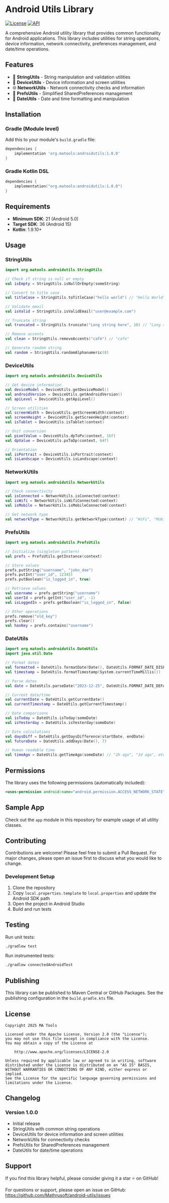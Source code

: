 # Android Utils Library

[![License](https://img.shields.io/badge/License-Apache%202.0-blue.svg)](https://opensource.org/licenses/Apache-2.0)
[![API](https://img.shields.io/badge/API-21%2B-brightgreen.svg?style=flat)](https://android-arsenal.com/api?level=21)

A comprehensive Android utility library that provides common functionality for Android applications. This library includes utilities for string operations, device information, network connectivity, preferences management, and date/time operations.

## Features

- 🔧 **StringUtils** - String manipulation and validation utilities
- 📱 **DeviceUtils** - Device information and screen utilities  
- 🌐 **NetworkUtils** - Network connectivity checks and information
- 💾 **PrefsUtils** - Simplified SharedPreferences management
- 📅 **DateUtils** - Date and time formatting and manipulation

## Installation

### Gradle (Module level)

Add this to your module's `build.gradle` file:

```gradle
dependencies {
    implementation 'org.matools:androidutils:1.0.0'
}
```

### Gradle Kotlin DSL

```kotlin
dependencies {
    implementation("org.matools:androidutils:1.0.0")
}
```

## Requirements

- **Minimum SDK**: 21 (Android 5.0)
- **Target SDK**: 36 (Android 15)
- **Kotlin**: 1.9.10+

## Usage

### StringUtils

```kotlin
import org.matools.androidutils.StringUtils

// Check if string is null or empty
val isEmpty = StringUtils.isNullOrEmpty(someString)

// Convert to title case
val titleCase = StringUtils.toTitleCase("hello world") // "Hello World"

// Validate email
val isValid = StringUtils.isValidEmail("user@example.com")

// Truncate string
val truncated = StringUtils.truncate("Long string here", 10) // "Long st..."

// Remove accents
val clean = StringUtils.removeAccents("café") // "cafe"

// Generate random string
val random = StringUtils.randomAlphanumeric(8)
```

### DeviceUtils

```kotlin
import org.matools.androidutils.DeviceUtils

// Get device information
val deviceModel = DeviceUtils.getDeviceModel()
val androidVersion = DeviceUtils.getAndroidVersion()
val apiLevel = DeviceUtils.getApiLevel()

// Screen utilities
val screenWidth = DeviceUtils.getScreenWidth(context)
val screenHeight = DeviceUtils.getScreenHeight(context)
val isTablet = DeviceUtils.isTablet(context)

// Unit conversion
val pixelValue = DeviceUtils.dpToPx(context, 16f)
val dpValue = DeviceUtils.pxToDp(context, 64f)

// Orientation
val isPortrait = DeviceUtils.isPortrait(context)
val isLandscape = DeviceUtils.isLandscape(context)
```

### NetworkUtils

```kotlin
import org.matools.androidutils.NetworkUtils

// Check connectivity
val isConnected = NetworkUtils.isConnected(context)
val isWifi = NetworkUtils.isWifiConnected(context)
val isMobile = NetworkUtils.isMobileConnected(context)

// Get network type
val networkType = NetworkUtils.getNetworkType(context) // "WiFi", "Mobile", etc.
```

### PrefsUtils

```kotlin
import org.matools.androidutils.PrefsUtils

// Initialize (singleton pattern)
val prefs = PrefsUtils.getInstance(context)

// Store values
prefs.putString("username", "john_doe")
prefs.putInt("user_id", 12345)
prefs.putBoolean("is_logged_in", true)

// Retrieve values
val username = prefs.getString("username")
val userId = prefs.getInt("user_id", -1)
val isLoggedIn = prefs.getBoolean("is_logged_in", false)

// Other operations
prefs.remove("old_key")
prefs.clear()
val hasKey = prefs.contains("username")
```

### DateUtils

```kotlin
import org.matools.androidutils.DateUtils
import java.util.Date

// Format dates
val formatted = DateUtils.formatDate(Date(), DateUtils.FORMAT_DATE_DISPLAY)
val timestamp = DateUtils.formatTimestamp(System.currentTimeMillis())

// Parse dates
val date = DateUtils.parseDate("2023-12-25", DateUtils.FORMAT_DATE_DEFAULT)

// Current date/time
val currentDate = DateUtils.getCurrentDate()
val currentTimestamp = DateUtils.getCurrentTimestamp()

// Date comparisons
val isToday = DateUtils.isToday(someDate)
val isYesterday = DateUtils.isYesterday(someDate)

// Date calculations
val daysDiff = DateUtils.getDaysDifference(startDate, endDate)
val futureDate = DateUtils.addDays(Date(), 7)

// Human readable time
val timeAgo = DateUtils.getTimeAgo(someDate) // "2h ago", "3d ago", etc.
```

## Permissions

The library uses the following permissions (automatically included):

```xml
<uses-permission android:name="android.permission.ACCESS_NETWORK_STATE" />
```

## Sample App

Check out the `app` module in this repository for example usage of all utility classes.

## Contributing

Contributions are welcome! Please feel free to submit a Pull Request. For major changes, please open an issue first to discuss what you would like to change.

### Development Setup

1. Clone the repository
2. Copy `local.properties.template` to `local.properties` and update the Android SDK path
3. Open the project in Android Studio
4. Build and run tests

## Testing

Run unit tests:
```bash
./gradlew test
```

Run instrumented tests:
```bash
./gradlew connectedAndroidTest
```

## Publishing

This library can be published to Maven Central or GitHub Packages. See the publishing configuration in the `build.gradle.kts` file.

## License

```
Copyright 2025 MA Tools

Licensed under the Apache License, Version 2.0 (the "License");
you may not use this file except in compliance with the License.
You may obtain a copy of the License at

    http://www.apache.org/licenses/LICENSE-2.0

Unless required by applicable law or agreed to in writing, software
distributed under the License is distributed on an "AS IS" BASIS,
WITHOUT WARRANTIES OR CONDITIONS OF ANY KIND, either express or implied.
See the License for the specific language governing permissions and
limitations under the License.
```

## Changelog

### Version 1.0.0
- Initial release
- StringUtils with common string operations
- DeviceUtils for device information and screen utilities
- NetworkUtils for connectivity checks
- PrefsUtils for SharedPreferences management
- DateUtils for date/time operations

## Support

If you find this library helpful, please consider giving it a star ⭐ on GitHub!

For questions or support, please open an issue on GitHub: https://github.com/Mathrusoft/android-utils/issues
